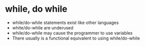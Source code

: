 # while, do while

- while/do-while statements exist like other languages
- white/do-while are underused
- while/do-while may cause the programmer to use variables
- There usually is a functional equivalent to using while/do-while
